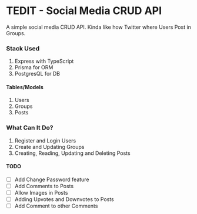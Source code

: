 # TEDIT - Social Media CRUD API

A simple social media CRUD API. Kinda like how Twitter where Users Post in Groups.

### Stack Used

1. Express with TypeScript
2. Prisma for ORM
3. PostgresQL for DB

#### Tables/Models

1. Users
2. Groups
3. Posts

### What Can It Do?

1. Register and Login Users
2. Create and Updating Groups
3. Creating, Reading, Updating and Deleting Posts

#### TODO

- [ ] Add Change Password feature
- [ ] Add Comments to Posts
- [ ] Allow Images in Posts
- [ ] Adding Upvotes and Downvotes to Posts
- [ ] Add Comment to other Comments
